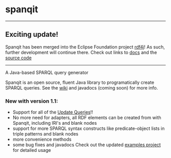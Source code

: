 # spanqit

***
## Exciting update!
Spanqit has been merged into the Eclipse Foundation project [rdf4j](http://rdf4j.org/)! As such, further development will continue there. Check out links to [docs](http://docs.rdf4j.org/sparqlbuilder/) and the [source code](https://github.com/eclipse/rdf4j/tree/master/sparqlbuilder)
***


A Java-based SPARQL query generator

Spanqit is an open source, fluent Java library to programatically create SPARQL queries. See the [wiki](https://github.com/anqit/spanqit/wiki) and javadocs (coming soon) for more info.


### New with version 1.1:
- Support for all of the [Update Queries](https://www.w3.org/TR/sparql11-update/)!!
- No more need for adapters, all RDF elements can be created from with Spanqit, including IRI's and blank nodes
- support for more SPARQL syntax constructs like predicate-object lists in triple patterns and blank nodes
- more convenience methods
- some bug fixes and javadocs
Check out the updated [examples project](https://github.com/anqit/spanqit-examples) for detailed usage
